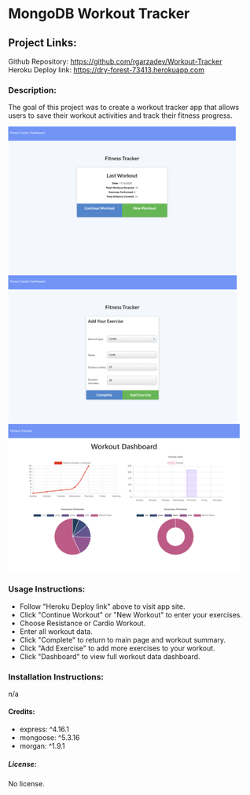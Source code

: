 # MongoDB Workout Tracker

## Project Links:

Github Repository: https://github.com/rgarzadev/Workout-Tracker <br>
Heroku Deploy link: https://dry-forest-73413.herokuapp.com

### Description:

The goal of this project was to create a workout tracker app that allows users to save their workout activities and track their fitness progress. 

<img src="https://github.com/rgarzadev/Workout-Tracker/blob/main/screens/wt-index-screen.PNG?raw=true" height="300"><br>
<img src="https://github.com/rgarzadev/Workout-Tracker/blob/main/screens/wt-exercise-screen.PNG?raw=true" height="300"><br>
<img src="https://github.com/rgarzadev/Workout-Tracker/blob/main/screens/wt-dashboard-screen.PNG?raw=true" height="300"><br>

### Usage Instructions: <br>

* Follow "Heroku Deploy link" above to visit app site.
* Click "Continue Workout" or "New Workout" to enter your exercises.
* Choose Resistance or Cardio Workout.
* Enter all workout data.
* Click "Complete" to return to main page and workout summary.
* Click "Add Exercise" to add more exercises to your workout.
* Click "Dashboard" to view full workout data dashboard.

### Installation Instructions:

n/a

#### Credits:

* express: ^4.16.1
* mongoose: ^5.3.16
* morgan: ^1.9.1

##### License:

No license.

